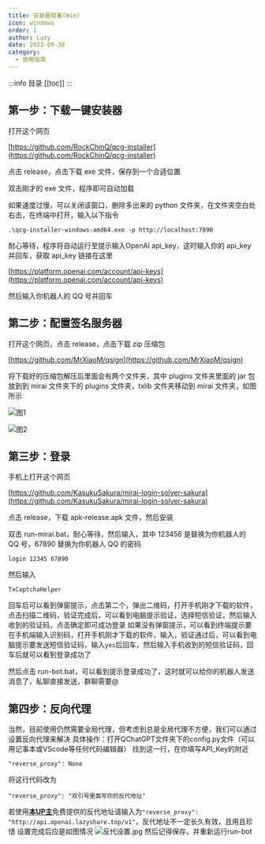 ```yaml
---
title: 安装器部署(Win)
icon: windows
order: 1
author: Lazy
date: 2023-09-30
category:
  - 使用指南
---
```

:::info 目录
[[toc]]
:::

## 第一步：下载一键安装器

打开这个网页

[https://github.com/RockChinQ/qcg-installer](https://github.com/RockChinQ/qcg-installer)

点击 release，点击下载 exe 文件，保存到一个合适位置

双击刚才的 exe 文件，程序即可自动加载

如果速度过慢，可以关闭该窗口，删除多出来的 python 文件夹，在文件夹空白处右击，在终端中打开，输入以下指令

```terminal
.\qcg-installer-windows-amd64.exe -p http://localhost:7890
```

耐心等待，程序将自动运行至提示输入OpenAI api_key，这时输入你的 api_key 并回车，获取 api_key 链接在这里

[https://platform.openai.com/account/api-keys](https://platform.openai.com/account/api-keys)

然后输入你机器人的 QQ 号并回车

## 第二步：配置签名服务器

打开这个网页，点击 release，点击下载 zip 压缩包

[https://github.com/MrXiaoM/qsign](https://github.com/MrXiaoM/qsign)

将下载好的压缩包解压后里面会有两个文件夹，其中 plugins 文件夹里面的 jar 包放到到 mirai 文件夹下的 plugins 文件夹，txlib 文件夹移动到 mirai 文件夹，如图所示

![图1](https://s2.loli.net/2023/08/11/vH4u7jlYCt1iKEG.png)

![图2](https://s2.loli.net/2023/08/11/bC2ZapYwjMAErq4.png)

## 第三步：登录

手机上打开这个网页

[https://github.com/KasukuSakura/mirai-login-solver-sakura](https://github.com/KasukuSakura/mirai-login-solver-sakura)

点击 release，下载 apk-release.apk 文件，然后安装

双击 run-mirai.bat，耐心等待，然后输入，其中 123456 是替换为你机器人的 QQ 号，67890 替换为你机器人 QQ 的密码

```terminal
login 12345 67890
```

然后输入

```terminal
TxCaptchaHelper
```

回车后可以看到弹窗提示，点击第二个，弹出二维码，打开手机刚才下载的软件，点击扫描二维码，验证完成后，可以看到电脑提示验证，选择短信验证，然后输入收到的验证码，点击确定即可成功登录
如果没有弹窗提示，可以看到终端提示要在手机端输入识别码，打开手机刚才下载的软件，输入，验证通过后，可以看到电脑提示要发送短信验证码，输入` yes `后回车，然后输入手机收到的短信验证码，回车后就可以看到登录成功了

然后点击 run-bot.bat，可以看到提示登录成功了，这时就可以给你的机器人发送消息了，私聊直接发送，群聊需要@
## 第四步：反向代理

当然，目前使用仍然需要全局代理，但考虑到总是全局代理不方便，我们可以通过设置反向代理来解决
具体操作：打开QChatGPT文件夹下的config.py文件（可以用记事本或VScode等任何代码编辑器）
找到这一行，在你填写API_Key的附近
```
"reverse_proxy": None
```
将这行代码改为
```
"reverse_proxy": "双引号里面写你的反代地址"
```
若使用[**本UP主**](https://space.bilibili.com/407410594)免费提供的反代地址请输入为`"reverse_proxy": "http://api.openai.lazyshare.top/v1"`，反代地址不一定长久有效，且用且珍惜
设置完成后应是如图情况
![反代设置.jpg](https://s2.loli.net/2023/08/16/GeoiZCbLtfg3uqH.jpg)
然后记得保存，并重新运行run-bot

    